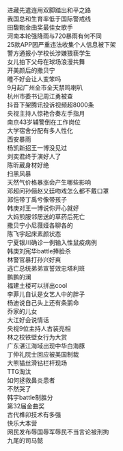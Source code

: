 进藏先遣连用双脚踏出和平之路  
我国总和生育率低于国际警戒线  
田馥甄金曲奖最佳女歌手  
河南本轮强降雨与720暴雨有何不同  
25款APP因严重违法收集个人信息被下架  
警方通报小学校长涉嫌猥亵学生  
女儿拍下父母在球场浪漫共舞  
开美颜后的撒贝宁  
睡不好会让人变笨吗  
9月起广州全市全天禁鸣喇叭  
杭州市委书记周江勇被查  
抖音下架腾讯投诉视频超8000条  
央视主持人惊艳合奏左手指月  
南京43岁辅警倒在工作岗位  
大学宿舍分配有多人性化  
西安暴雨  
杨凯新招王一博没见过  
刘奕君终于演好人了  
陈昕葳身材好绝  
扫黑风暴  
天然气价格暴涨会产生哪些影响  
邓超问孙俪赵又廷吻戏怎么都不戴口罩  
郑恺带丁禹兮像带孩子  
韩庚对王一博说你开心就好  
大妈煎服邻居送的草药后死亡  
撒贝宁小尼薇娅各聊各的  
陈飞宇起床素颜状态  
宁夏银川确诊一例输入性鼠疫病例  
韩庚刘宪华battle捧脸杀  
林警官暴打孙兴好爽  
逃亡总统弟弟宣誓效忠塔利班  
鹏鹏的澜  
福建土楼可以拼出cool  
李菲儿自认是女艺人中的胖子  
杨迪说自己头上还有条鹅命  
乔家的儿女  
大江好会说情话  
央视9位主持人古装亮相  
林之校铁壁女行为大赏  
广东湛江海域出现中华白海豚  
丁仲礼院士回应被美国制裁  
大熊猫丝滑钻栏杆现场  
TTG淘汰  
如何拯救鼻炎患者  
不然哭了  
韩宇battle制胜分  
第32届金曲奖  
古代榫卯技术有多强  
快乐大本营  
网民发布辱国辱军辱民不当言论被刑拘  
九尾的司马懿  
